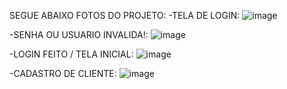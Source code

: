 SEGUE ABAIXO FOTOS DO PROJETO:
-TELA DE LOGIN:
![image](https://github.com/Joaovictoraparecido/Clinica-Prot-tipo-Vers-o-0.1-/assets/115484907/c92e597b-650a-4a79-ade3-81b1ba0e06c0)

-SENHA OU USUARIO INVALIDA!:
![image](https://github.com/Joaovictoraparecido/Clinica-Prot-tipo-Vers-o-0.1-/assets/115484907/0ab82307-0513-4e1f-8bdf-98cb727cb816)

-LOGIN FEITO / TELA INICIAL:
![image](https://github.com/Joaovictoraparecido/Clinica-Prot-tipo-Vers-o-0.1-/assets/115484907/cef353fe-6453-4b11-ab7f-7cdb1a0185f6)

-CADASTRO DE CLIENTE:
![image](https://github.com/Joaovictoraparecido/Clinica-Prot-tipo-Vers-o-0.1-/assets/115484907/5f579a84-1cc0-4def-a00c-03f5a68d31f6)


